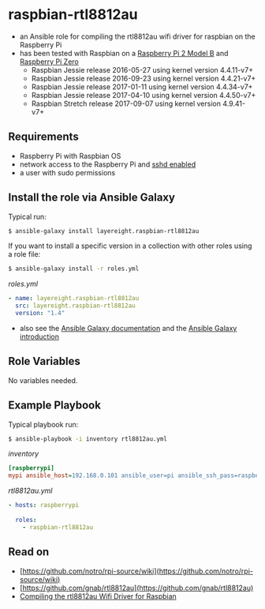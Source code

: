 # raspbian-rtl8812au

* an Ansible role for compiling the rtl8812au wifi driver for raspbian on the Raspberry Pi
* has been tested with Raspbian on a 
[Raspberry Pi 2 Model B](https://www.raspberrypi.org/products/raspberry-pi-2-model-b/) and 
[Raspberry Pi Zero](https://www.raspberrypi.org/products/pi-zero/)
  * Raspbian Jessie release 2016-05-27 using kernel version 4.4.11-v7+
  * Raspbian Jessie release 2016-09-23 using kernel version 4.4.21-v7+
  * Raspbian Jessie release 2017-01-11 using kernel version 4.4.34-v7+
  * Raspbian Jessie release 2017-04-10 using kernel version 4.4.50-v7+
  * Raspbian Stretch release 2017-09-07 using kernel version 4.9.41-v7+

## Requirements

* Raspberry Pi with Raspbian OS
* network access to the Raspberry Pi and [sshd enabled](https://layereight.de/raspberry-pi/2017/02/28/ssh-headless-Raspberry-Pi.html)
* a user with sudo permissions

## Install the role via Ansible Galaxy

Typical run:
```sh
$ ansible-galaxy install layereight.raspbian-rtl8812au
```

If you want to install a specific version in a collection with other roles using a role file:
```sh
$ ansible-galaxy install -r roles.yml
```
*roles.yml*
```YAML
- name: layereight.raspbian-rtl8812au
  src: layereight.raspbian-rtl8812au
  version: "1.4"
```
* also see the [Ansible Galaxy documentation](http://docs.ansible.com/ansible/galaxy.html) and the 
[Ansible Galaxy introduction](https://galaxy.ansible.com/intro)

## Role Variables

No variables needed.

## Example Playbook

Typical playbook run:
```sh
$ ansible-playbook -i inventory rtl8812au.yml
```

*inventory*
```INI
[raspberrypi]
mypi ansible_host=192.168.0.101 ansible_user=pi ansible_ssh_pass=raspberry 
```

*rtl8812au.yml*
```YAML
- hosts: raspberrypi
  
  roles:
    - raspbian-rtl8812au
```

## Read on

* [https://github.com/notro/rpi-source/wiki](https://github.com/notro/rpi-source/wiki)
* [https://github.com/gnab/rtl8812au](https://github.com/gnab/rtl8812au)
* [Compiling the rtl8812au Wifi Driver for Raspbian](https://layereight.de/raspberry-pi/2016/08/25/raspbian-rtl8812au.html)
